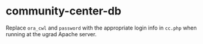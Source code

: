 # community-center-db

Replace `ora_cwl` and `password` with the appropriate login info in `cc.php` when running at the ugrad Apache server.

